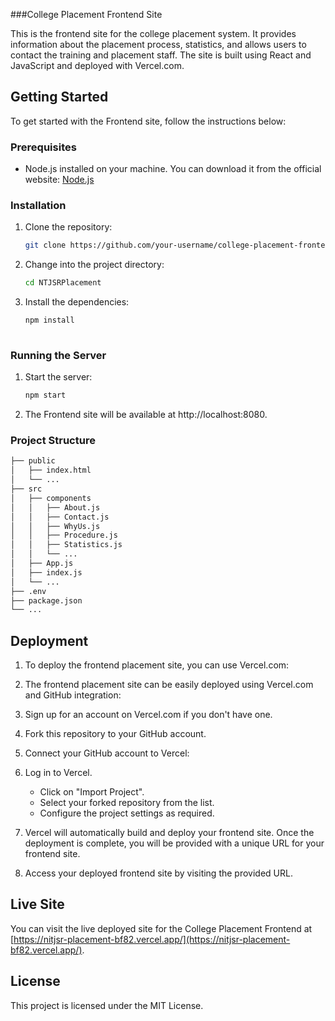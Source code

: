###College Placement Frontend Site

This is the frontend site for the college placement system. It provides information about the placement process, statistics, and allows users to contact the training and placement staff. The site is built using React and JavaScript and deployed with Vercel.com.

## Getting Started

To get started with the Frontend site, follow the instructions below:

### Prerequisites

- Node.js installed on your machine. You can download it from the official website: [Node.js](https://nodejs.org)

### Installation

1. Clone the repository:

   ```bash
   git clone https://github.com/your-username/college-placement-frontend.git
   
2. Change into the project directory:
    ```bash
   cd NTJSRPlacement
3. Install the dependencies:
    ```bash
   npm install
  
### Running the Server

1. Start the server:
    ```bash
   npm start
3. The Frontend site will be available at http://localhost:8080.

### Project Structure
  ```bash
├── public
│   ├── index.html
│   └── ...
├── src
│   ├── components
│   │   ├── About.js
│   │   ├── Contact.js
│   │   ├── WhyUs.js
│   │   ├── Procedure.js
│   │   ├── Statistics.js
│   │   └── ...
│   ├── App.js
│   ├── index.js
│   └── ...
├── .env
├── package.json
└── ...

   ```
## Deployment

1. To deploy the frontend placement site, you can use Vercel.com:

2. The frontend placement site can be easily deployed using Vercel.com and GitHub integration:

3. Sign up for an account on Vercel.com if you don't have one.

4. Fork this repository to your GitHub account.

5. Connect your GitHub account to Vercel:

6. Log in to Vercel.
   - Click on "Import Project".
   - Select your forked repository from the list.
   - Configure the project settings as required.
7. Vercel will automatically build and deploy your frontend site. Once the deployment is complete, you will be provided with a unique URL for your frontend site.

8. Access your deployed frontend site by visiting the provided URL.

## Live Site

You can visit the live deployed site for the College Placement Frontend at [https://nitjsr-placement-bf82.vercel.app/](https://nitjsr-placement-bf82.vercel.app/).

## License

This project is licensed under the MIT License.
